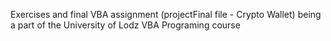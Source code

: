 Exercises and final VBA assignment (projectFinal file - Crypto Wallet) being a part of the University of Lodz VBA Programing course
